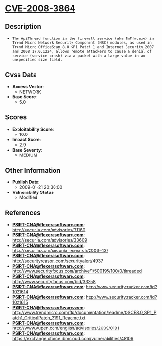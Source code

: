 
# [CVE-2008-3864](http://secunia.com/advisories/31160)

## Description

- `The ApiThread function in the firewall service (aka TmPfw.exe) in Trend Micro Network Security Component (NSC) modules, as used in Trend Micro OfficeScan 8.0 SP1 Patch 1 and Internet Security 2007 and 2008 17.0.1224, allows remote attackers to cause a denial of service (service crash) via a packet with a large value in an unspecified size field.`

## Cvss Data

- **Access Vector**:
  - NETWORK
- **Base Score**:
  - 5.0

## Scores

- **Exploitability Score**:
  - 10.0
- **Impact Score**:
  - 2.9
- **Base Severity**:
  - MEDIUM

## Other Information

- **Publish Date**:
  - 2009-01-21 20:30:00
- **Vulnerability Status**:
  - Modified

## References

- **PSIRT-CNA@flexerasoftware.com**: http://secunia.com/advisories/31160
- **PSIRT-CNA@flexerasoftware.com**: http://secunia.com/advisories/33609
- **PSIRT-CNA@flexerasoftware.com**: http://secunia.com/secunia_research/2008-42/
- **PSIRT-CNA@flexerasoftware.com**: http://securityreason.com/securityalert/4937
- **PSIRT-CNA@flexerasoftware.com**: http://www.securityfocus.com/archive/1/500195/100/0/threaded
- **PSIRT-CNA@flexerasoftware.com**: http://www.securityfocus.com/bid/33358
- **PSIRT-CNA@flexerasoftware.com**: http://www.securitytracker.com/id?1021614
- **PSIRT-CNA@flexerasoftware.com**: http://www.securitytracker.com/id?1021615
- **PSIRT-CNA@flexerasoftware.com**: http://www.trendmicro.com/ftp/documentation/readme/OSCE8.0_SP1_Patch1_CriticalPatch_3191_Readme.txt
- **PSIRT-CNA@flexerasoftware.com**: http://www.vupen.com/english/advisories/2009/0191
- **PSIRT-CNA@flexerasoftware.com**: https://exchange.xforce.ibmcloud.com/vulnerabilities/48106
